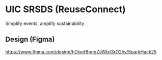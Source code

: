 # UIC SRSDS (ReuseConnect)
Simplify events, amplify sustainability

## Design (Figma)
https://www.figma.com/design/hDjxof8pngZeWlxt3rO2hv/SparkHack25

